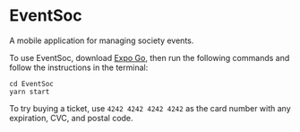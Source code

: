 # EventSoc

A mobile application for managing society events.

To use EventSoc, download [Expo Go](https://expo.dev/go), then run the following commands and follow the instructions in the terminal:

```
cd EventSoc
yarn start
```

To try buying a ticket, use `4242 4242 4242 4242` as the card number with any expiration, CVC, and postal code.
